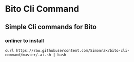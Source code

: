 # Bito Cli Command
## Simple Cli commands for Bito
### onliner to install
`curl https://raw.githubusercontent.com/Simonrak/bito-cli-command/master/.ai.sh | bash`
